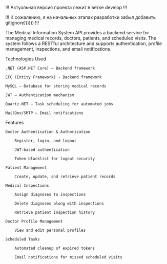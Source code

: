 !!! Актуальная версия проекта лежит в ветке develop !!!

!!! К сожалению, я на начальных этапах разработки забыл добавить gitignore)))))) !!!

The Medical Information System API provides a backend service for managing medical records, doctors, patients, and scheduled visits. The system follows a RESTful architecture and supports authentication, profile management, inspections, and email notifications.

Technologies Used

	.NET (ASP.NET Core) – Backend framework
	
	EFC (Entity Framework) - Backend framework
	
	MySQL – Database for storing medical records
	
	JWT – Authentication mechanism
	
	Quartz.NET – Task scheduling for automated jobs
	
	MailDev/SMTP – Email notifications

Features

	Doctor Authentication & Authorization
	
		Register, login, and logout
		
		JWT-based authentication
		
		Token blacklist for logout security

	Patient Management
	
		Create, update, and retrieve patient records
	
	Medical Inspections
	
		Assign diagnoses to inspections
		
		Delete diagnoses along with inspections
		
		Retrieve patient inspection history
	
	Doctor Profile Management
	
		View and edit personal profiles
		
	Scheduled Tasks
	
		Automated cleanup of expired tokens

		Email notifications for missed scheduled visits
